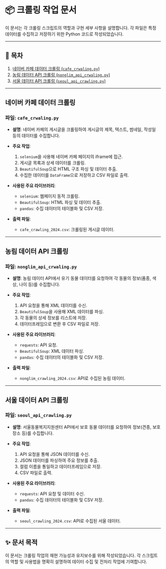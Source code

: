 # 📦 크롤링 작업 문서

이 문서는 각 크롤링 스크립트의 역할과 구현 세부 사항을 설명합니다. 각 파일은 특정 데이터를 수집하고 저장하기 위한 Python 코드로 작성되었습니다.

---

## 📜 목차
1. [네이버 카페 데이터 크롤링 (`cafe_crwaling.py`)](#네이버-카페-데이터-크롤링)
2. [농림 데이터 API 크롤링 (`nonglim_api_crwaling.py`)](#농림-데이터-api-크롤링)
3. [서울 데이터 API 크롤링 (`seoul_api_crawling.py`)](#서울-데이터-api-크롤링)

---

## 네이버 카페 데이터 크롤링

### **파일**: `cafe_crwaling.py`

- **설명**: 네이버 카페의 게시글을 크롤링하여 게시글의 제목, 텍스트, 썸네일, 작성일 등의 데이터를 수집합니다.
- **주요 작업**:
  1. `selenium`을 사용해 네이버 카페 페이지의 iframe에 접근.
  2. 게시글 목록과 상세 데이터를 크롤링.
  3. `BeautifulSoup`으로 HTML 구조 파싱 및 데이터 추출.
  4. 수집한 데이터를 `DataFrame`으로 저장하고 CSV 파일로 출력.

- **사용된 주요 라이브러리**:
  - `selenium`: 웹페이지 동적 크롤링.
  - `BeautifulSoup`: HTML 파싱 및 데이터 추출.
  - `pandas`: 수집 데이터의 테이블화 및 CSV 저장.

- **출력 파일**:
  - `cafe_crawling_2024.csv`: 크롤링된 게시글 데이터.

---

## 농림 데이터 API 크롤링

### **파일**: `nonglim_api_crwaling.py`

- **설명**: 농림 데이터 API에서 유기 동물 데이터를 요청하여 각 동물의 정보(품종, 색상, 나이 등)를 수집합니다.
- **주요 작업**:
  1. API 요청을 통해 XML 데이터를 수신.
  2. `BeautifulSoup`을 사용해 XML 데이터를 파싱.
  3. 각 동물의 상세 정보를 리스트에 저장.
  4. 데이터프레임으로 변환 후 CSV 파일로 저장.

- **사용된 주요 라이브러리**:
  - `requests`: API 요청.
  - `BeautifulSoup`: XML 데이터 파싱.
  - `pandas`: 수집 데이터의 테이블화 및 CSV 저장.

- **출력 파일**:
  - `nonglim_crawling_2024.csv`: API로 수집된 농림 데이터.

---

## 서울 데이터 API 크롤링

### **파일**: `seoul_api_crawling.py`

- **설명**: 서울동물복지지원센터 API에서 보호 동물 데이터를 요청하여 정보(견종, 보호 장소 등)를 수집합니다.
- **주요 작업**:
  1. API 요청을 통해 JSON 데이터를 수신.
  2. JSON 데이터를 파싱하여 주요 정보를 추출.
  3. 컬럼 이름을 통일하고 데이터프레임으로 저장.
  4. CSV 파일로 출력.

- **사용된 주요 라이브러리**:
  - `requests`: API 요청 및 데이터 수신.
  - `pandas`: 수집 데이터의 테이블화 및 CSV 저장.

- **출력 파일**:
  - `seoul_crawling_2024.csv`: API로 수집된 서울 데이터.

---

## ✨ 문서 목적

이 문서는 크롤링 작업의 재현 가능성과 유지보수를 위해 작성되었습니다. 각 스크립트의 역할 및 사용법을 명확히 설명하여 데이터 수집 및 전처리 작업에 기여합니다.
